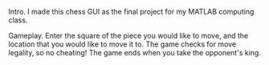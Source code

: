 Intro.
I made this chess GUI as the final project for my MATLAB computing class.

Gameplay.
Enter the square of the piece you would like to move, and the location that you would like to move it to.
The game checks for move legality, so no cheating!
The game ends when you take the opponent's king.
